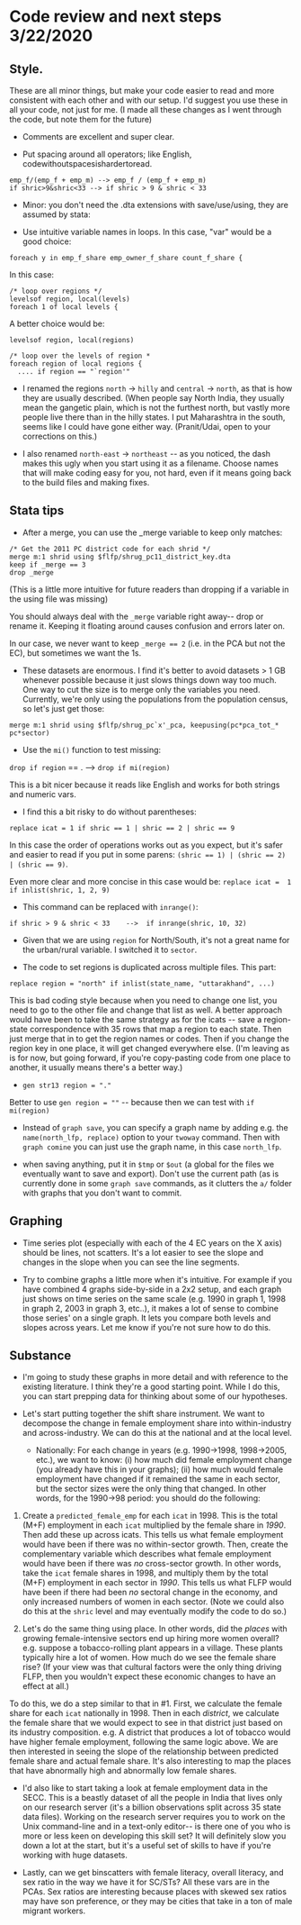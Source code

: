 # Code review and next steps 3/22/2020

## Style. 

These are all minor things, but make your code easier to read and more
consistent with each other and with our setup. I'd suggest you use
these in all your code, not just for me. (I made all these changes as
I went through the code, but note them for the future)

* Comments are excellent and super clear.

* Put spacing around all operators; like English, codewithoutspacesishardertoread.

```
emp_f/(emp_f + emp_m) --> emp_f / (emp_f + emp_m)
if shric>9&shric<33 --> if shric > 9 & shric < 33
```

* Minor: you don't need the .dta extensions with save/use/using, they are assumed by stata:

* Use intuitive variable names in loops. In this case, "var" would
be a good choice:

`foreach y in emp_f_share emp_owner_f_share count_f_share {`

In this case:

```
/* loop over regions */
levelsof region, local(levels)
foreach 1 of local levels {
```

A better choice would be:

```
levelsof region, local(regions)

/* loop over the levels of region *
foreach region of local regions {
  .... if region == "`region'"
```

* I renamed the regions `north` -> `hilly` and `central` -> `north`, as that is how they are usually described. (When people say North India, they usually mean the gangetic plain, which is not the furthest north, but vastly more people live there than in the hilly states. I put Maharashtra in the south, seems like I could have gone either way. (Pranit/Udai, open to your corrections on this.)

* I also renamed `north-east` -> `northeast` -- as you noticed, the dash makes this ugly when you start using it as a filename. Choose names that will make coding easy for you, not hard, even if it means going back to the build files and making fixes.

## Stata tips

* After a merge, you can use the _merge variable to keep only matches:

```
/* Get the 2011 PC district code for each shrid */
merge m:1 shrid using $flfp/shrug_pc11_district_key.dta
keep if _merge == 3
drop _merge
```

(This is a little more intuitive for future readers than dropping if a
variable in the using file was missing)

You should always deal with the `_merge` variable right away-- drop or rename it. Keeping it floating around causes confusion and errors later on.

In our case, we never want to keep `_merge == 2` (i.e. in the PCA but not the EC), but sometimes we want the 1s.

* These datasets are enormous. I find it's better to avoid datasets > 1 GB whenever possible because it just slows things down way too much. One way to cut the size is to merge only the variables you need. Currently, we're only using the populations from the population census, so let's just get those:

```
merge m:1 shrid using $flfp/shrug_pc`x'_pca, keepusing(pc*pca_tot_*
pc*sector)
```

* Use the `mi()` function to test missing:

`drop if region` == . --> `drop if mi(region)`

This is a bit nicer because it reads like English and works for both strings and numeric vars.

* I find this a bit risky to do without parentheses:

`replace icat = 1 if shric == 1 | shric == 2 | shric == 9`

In this case the order of operations works out as you expect, but
it's safer and easier to read if you put in some parens: `(shric == 1) | (shric == 2) | (shric == 9)`.

Even more clear and more concise in this case would be: `replace icat =  1 if inlist(shric, 1, 2, 9)`

* This command can be replaced with `inrange()`:

```
if shric > 9 & shric < 33    -->  if inrange(shric, 10, 32)
```

* Given that we are using `region` for North/South, it's not a great
name for the urban/rural variable. I switched it to `sector`.

* The code to set regions is duplicated across multiple files. This part:

```
replace region = "north" if inlist(state_name, "uttarakhand", ...)
```

This is bad coding style because when you need to change one list, you
need to go to the other file and change that list as well. A better
approach would have been to take the same strategy as for the icats --
save a region-state correspondence with 35 rows that map a region to
each state. Then just merge that in to get the region names or
codes. Then if you change the region key in one place, it will get
changed everywhere else.  (I'm leaving as is for now, but going forward, if you're copy-pasting code from one place to another, it usually means there's a better way.)

* `gen str13 region = "."`

Better to use `gen region = ""` -- because then we can test with `if mi(region)`

* Instead of `graph save`, you can specify a graph name by adding e.g. the `name(north_lfp, replace)` option to your `twoway` command. Then with `graph comine` you can just use the graph name, in this case `north_lfp`.

* when saving anything, put it in `$tmp` or `$out` (a global for the files we eventually want to save and export). Don't use the current path (as is currently done in some `graph save` commands, as it clutters the `a/` folder with graphs that you don't want to commit.

## Graphing

* Time series plot (especially with each of the 4 EC years on the X axis) should be lines, not scatters. It's a lot easier to see the slope and changes in the slope when you can see the line segments.

* Try to combine graphs a little more when it's intuitive. For example if you have combined 4 graphs side-by-side in a 2x2 setup, and each graph just shows on time series on the same scale (e.g. 1990 in graph 1, 1998 in graph 2, 2003 in graph 3, etc..), it makes a lot of sense to combine those series' on a single graph. It lets you compare both levels and slopes across years. Let me know if you're not sure how to do this.

## Substance

* I'm going to study these graphs in more detail and with reference to the existing literature. I think they're a good starting point. While I do this, you can start prepping data for thinking about some of our hypotheses.

* Let's start putting together the shift share instrument. We want to decompose the change in female employment share into within-industry and across-industry. We can do this at the national and at the local level.

  * Nationally: For each change in years (e.g. 1990->1998, 1998->2005, etc.), we want to know: (i) how much did female employment change (you already have this in your graphs); (ii) how much would female employment have changed if it remained the same in each sector, but the sector sizes were the only thing that changed. In other words, for the 1990->98 period: you should do the following:

1. Create a `predicted_female_emp` for each `icat` in 1998. This is the total (M+F) employment in each `icat` multiplied by the female share in *1990*. Then add these up across icats. This tells us what female employment would have been if there was no within-sector growth. Then, create the complementary variable which describes what female employment would have been if there was *no* cross-sector growth. In other words, take the `icat` female shares in 1998, and multiply them by the total (M+F) employment in each sector in *1990*. This tells us what FLFP would have been if there had been *no* sectoral change in the economy, and only increased numbers of women in each sector. (Note we could also do this at the `shric` level and may eventually modify the code to do so.)

2. Let's do the same thing using place. In other words, did the *places* with growing female-intensive sectors end up hiring more women overall? e.g. suppose a tobacco-rolling plant appears in a village. These plants typically hire a lot of women. How much do we see the female share rise? (If your view was that cultural factors were the only thing driving FLFP, then you wouldn't expect these economic changes to have an effect at all.)

To do this, we do a step similar to that in #1. First, we calculate the female share for each `icat` nationally in 1998. Then in each *district*, we calculate the female share that we would expect to see in that district just based on its industry composition. e.g. A district that produces a lot of tobacco would have higher female employment, following the same logic above. We are then interested in seeing the slope of the relationship between predicted female share and actual female share. It's also interesting to map the places that have abnormally high and abnormally low female shares.

* I'd also like to start taking a look at female employment data in the SECC. This is a beastly dataset of all the people in India that lives only on our research server (it's a billion observations split across 35 state data files). Working on the research server requires you to work on the Unix command-line and in a text-only editor-- is there one of you who is more or less keen on developing this skill set? It will definitely slow you down a lot at the start, but it's a useful set of skills to have if you're working with huge datasets.

* Lastly, can we get binscatters with female literacy, overall literacy, and sex ratio in the way we have it for SC/STs? All these vars are in the PCAs. Sex ratios are interesting because places with skewed sex ratios may have son preference, or they may be cities that take in a ton of male migrant workers.
